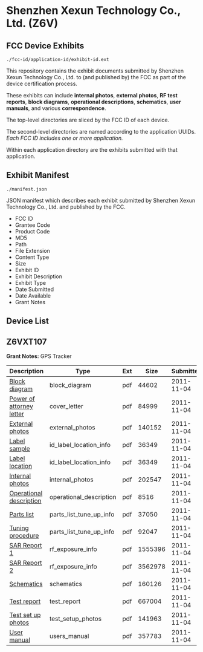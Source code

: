 # Shenzhen Xexun Technology Co., Ltd. (Z6V)
## FCC Device Exhibits

```
./fcc-id/application-id/exhibit-id.ext
```

This repository contains the exhibit documents submitted by Shenzhen Xexun Technology Co., Ltd. to (and published by) the FCC as part of the device certification process.

These exhibits can include **internal photos**, **external photos**, **RF test reports**, **block diagrams**, **operational descriptions**, **schematics**, **user manuals**, and various **correspondence**.

The top-level directories are sliced by the FCC ID of each device.

The second-level directories are named according to the application UUIDs. *Each FCC ID includes one or more application.*

Within each application directory are the exhibits submitted with that application. 

## Exhibit Manifest

```
./manifest.json
```

JSON manifest which describes each exhibit submitted by Shenzhen Xexun Technology Co., Ltd. and published by the FCC.

- FCC ID
- Grantee Code
- Product Code
- MD5
- Path
- File Extension
- Content Type
- Size
- Exhibit ID
- Exhibit Description
- Exhibit Type
- Date Submitted
- Date Available
- Grant Notes

## Device List
## Z6VXT107
**Grant Notes:** GPS Tracker

| Description | Type | Ext | Size | Submitted | Available |
| ----------- | ---- | --- | ---- | --------- | --------- |
| [Block diagram](Z6VXT107/715950ef0aeeac2fad0fe3ed193cd0c6/1574608.pdf) | block_diagram | pdf | 44602 | 2011-11-04 | 2011-11-04 |
| [Power of attorney letter](Z6VXT107/715950ef0aeeac2fad0fe3ed193cd0c6/1574607.pdf) | cover_letter | pdf | 84999 | 2011-11-04 | 2011-11-04 |
| [External photos](Z6VXT107/715950ef0aeeac2fad0fe3ed193cd0c6/1574609.pdf) | external_photos | pdf | 140152 | 2011-11-04 | 2011-11-04 |
| [Label sample](Z6VXT107/715950ef0aeeac2fad0fe3ed193cd0c6/1574611.pdf) | id_label_location_info | pdf | 36349 | 2011-11-04 | 2011-11-04 |
| [Label location](Z6VXT107/715950ef0aeeac2fad0fe3ed193cd0c6/1574611.pdf) | id_label_location_info | pdf | 36349 | 2011-11-04 | 2011-11-04 |
| [Internal photos](Z6VXT107/715950ef0aeeac2fad0fe3ed193cd0c6/1574610.pdf) | internal_photos | pdf | 202547 | 2011-11-04 | 2011-11-04 |
| [Operational description](Z6VXT107/715950ef0aeeac2fad0fe3ed193cd0c6/1574613.pdf) | operational_description | pdf | 8516 | 2011-11-04 | 2011-11-04 |
| [Parts list](Z6VXT107/715950ef0aeeac2fad0fe3ed193cd0c6/1574614.pdf) | parts_list_tune_up_info | pdf | 37050 | 2011-11-04 | 2011-11-04 |
| [Tuning procedure](Z6VXT107/715950ef0aeeac2fad0fe3ed193cd0c6/1574620.pdf) | parts_list_tune_up_info | pdf | 92047 | 2011-11-04 | 2011-11-04 |
| [SAR Report 1](Z6VXT107/715950ef0aeeac2fad0fe3ed193cd0c6/1574615.pdf) | rf_exposure_info | pdf | 1555396 | 2011-11-04 | 2011-11-04 |
| [SAR Report 2](Z6VXT107/715950ef0aeeac2fad0fe3ed193cd0c6/1574616.pdf) | rf_exposure_info | pdf | 3562978 | 2011-11-04 | 2011-11-04 |
| [Schematics](Z6VXT107/715950ef0aeeac2fad0fe3ed193cd0c6/1574617.pdf) | schematics | pdf | 160126 | 2011-11-04 | 2011-11-04 |
| [Test report](Z6VXT107/715950ef0aeeac2fad0fe3ed193cd0c6/1574618.pdf) | test_report | pdf | 667004 | 2011-11-04 | 2011-11-04 |
| [Test set up photos](Z6VXT107/715950ef0aeeac2fad0fe3ed193cd0c6/1574619.pdf) | test_setup_photos | pdf | 141963 | 2011-11-04 | 2011-11-04 |
| [User manual](Z6VXT107/715950ef0aeeac2fad0fe3ed193cd0c6/1574621.pdf) | users_manual | pdf | 357783 | 2011-11-04 | 2011-11-04 |
